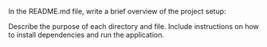 In the README.md file, write a brief overview of the project setup:

Describe the purpose of each directory and file.
Include instructions on how to install dependencies and run the application.